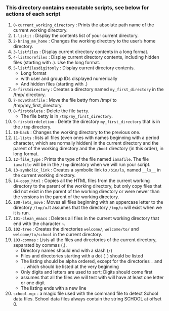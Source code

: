 ### This directory contains executable scripts, see below for actions of each script

1. `0-current_working_directory` :
      Prints the absolute path name of the current working directory.
2. `1-listit` :
      Display the contents list of your current directory.
3. `2-bring_me_home` :
      Changes the working directory to the user’s home directory.
4. `3-listfiles` :
      Display current directory contents in a long format.
5. `4-listmorefiles` :
      Display current directory contents, including hidden files (starting with .). Use the long format.
6. `5-listfilesdigitonly` :
      Display current directory contents.
      - Long format
      - with user and group IDs displayed numerically
      - And hidden files (starting with .)
8. `6-firstdirectory` :
      Creates a directory named `my_first_directory` in the /tmp/ directory.
9. `7-movethatfile` :
      Move the file betty from /tmp/ to /tmp/my_first_directory.
10. `8-firstdelete` :
      Delete the file `betty`.
      - The file betty is in `/tmp/my_first_directory`.
12. `9-firstdirdeletion` :
        Delete the directory `my_first_directory` that is in the `/tmp` directory.
13. `10-back` :
        Changes the working directory to the previous one.
14. `11-lists` :
        lists all files (even ones with names beginning with a period character, which are normally hidden) in the current directory and the parent of the working directory and the `/boot` directory (in this order), in long format.
15. `12-file_type` :
         Prints the type of the file named `iamafile`. The file `iamafile` will be in the `/tmp` directory when we will run your script.
16. `13-symbolic_link` :
        Creates a symbolic link to `/bin/ls`, named `__ls__` in the current working directory.
17. `14-copy_html` :
        Copies all the HTML files from the current working directory to the parent of the working directory, but only copy files that did not exist in the parent of the working directory or were newer than the versions in the parent of the working directory.
18. `100-lets_move` :
        Moves all files beginning with an uppercase letter to the directory `/tmp/u`.It assumes that the directory `/tmp/u` will exist when we it is run.
19. `101-clean_emacs` :
        Deletes all files in the current working directory that end with the character `~`.
20. `102-tree` :
        Creates the directories `welcome/`, `welcome/to/` and `welcome/to/school` in the current directory.
21. `103-commas` :
         Lists all the files and directories of the current directory, separated by commas (,).
    - Directory names should end with a slash (`/`)
    - Files and directories starting with a dot (`.`) should be listed
    - The listing should be alpha ordered, except for the directories `.` and `..` which should be listed at the very beginning
    - Only digits and letters are used to sort; Digits should come first
    - assumes that all the files we will test with will have at least one letter or one digit
    - The listing ends with a new line
22. `school.mgc` :
      a magic file used with the command file to detect School data files. School data files always contain the string SCHOOL at offset 0.
